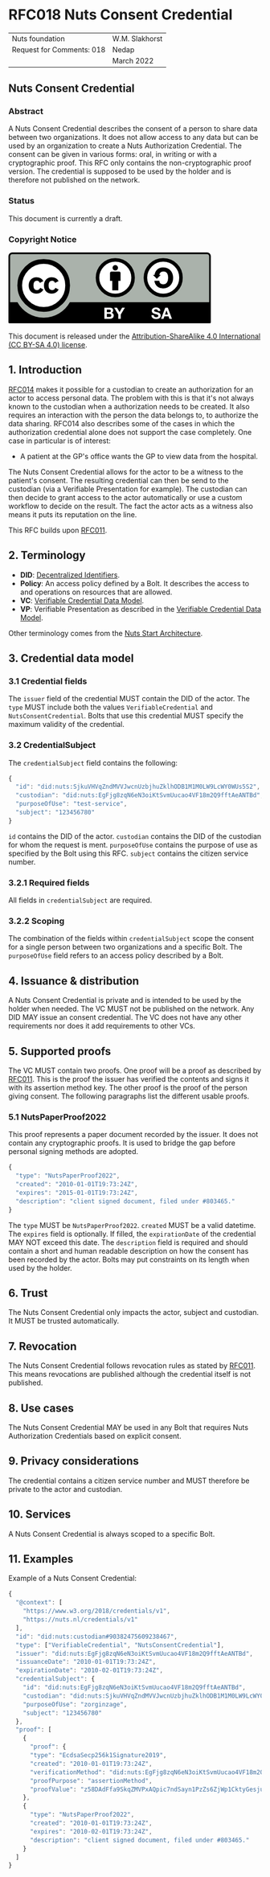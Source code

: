 # RFC018 Nuts Consent Credential

|                           |                |
|:--------------------------|:---------------|
| Nuts foundation           | W.M. Slakhorst |
| Request for Comments: 018 | Nedap          |
|                           | March 2022     |

## Nuts Consent Credential

### Abstract

A Nuts Consent Credential describes the consent of a person to share data between two organizations. It does not allow access to any data but can be used by an organization to create a Nuts Authorization Credential. The consent can be given in various forms: oral, in writing or with a cryptographic proof. This RFC only contains the non-cryptographic proof version. The credential is supposed to be used by the holder and is therefore not published on the network.

### Status

This document is currently a draft.

### Copyright Notice

![](../.gitbook/assets/license.png)

This document is released under the [Attribution-ShareAlike 4.0 International \(CC BY-SA 4.0\) license](https://creativecommons.org/licenses/by-sa/4.0/).

## 1. Introduction

[RFC014](rfc014-authorization-credential.md) makes it possible for a custodian to create an authorization for an actor to access personal data. The problem with this is that it's not always known to the custodian when a authorization needs to be created. It also requires an interaction with the person the data belongs to, to authorize the data sharing. RFC014 also describes some of the cases in which the authorization credential alone does not support the case completely. One case in particular is of interest:

* A patient at the GP's office wants the GP to view data from the hospital.

The Nuts Consent Credential allows for the actor to be a witness to the patient's consent. The resulting credential can then be send to the custodian (via a Verifiable Presentation for example). The custodian can then decide to grant access to the actor automatically or use a custom workflow to decide on the result. The fact the actor acts as a witness also means it puts its reputation on the line.

This RFC builds upon [RFC011](rfc011-verifiable-credential.md).

## 2. Terminology

* **DID**: [Decentralized Identifiers](https://www.w3.org/TR/did-core/).
* **Policy**: An access policy defined by a Bolt. It describes the access to and operations on resources that are allowed. 
* **VC**: [Verifiable Credential Data Model](https://www.w3.org/TR/vc-data-model/).
* **VP**: Verifiable Presentation as described in the [Verifiable Credential Data Model](https://www.w3.org/TR/vc-data-model/).

Other terminology comes from the [Nuts Start Architecture](rfc001-nuts-start-architecture.md#nuts-start-architecture).

## 3. Credential data model

### 3.1 Credential fields

The `issuer` field of the credential MUST contain the DID of the actor. The `type` MUST include both the values `VerifiableCredential` and `NutsConsentCredential`.
Bolts that use this credential MUST specify the maximum validity of the credential.

### 3.2 CredentialSubject

The `credentialSubject` field contains the following:

```javascript
{
  "id": "did:nuts:SjkuVHVqZndMVVJwcnUzbjhuZklhODB1M1M0LW9LcWY0WUs5S2",
  "custodian": "did:nuts:EgFjg8zqN6eN3oiKtSvmUucao4VF18m2Q9fftAeANTBd",
  "purposeOfUse": "test-service",
  "subject": "123456780"
}
```

`id` contains the DID of the actor. `custodian` contains the DID of the custodian for whom the request is ment. `purposeOfUse` contains the purpose of use as specified by the Bolt using this RFC. `subject` contains the citizen service number.

### 3.2.1 Required fields

All fields in `credentialSubject` are required.

### 3.2.2 Scoping

The combination of the fields within `credentialSubject` scope the consent for a single person between two organizations and a specific Bolt.  The `purposeOfUse` field refers to an access policy described by a Bolt.

## 4. Issuance & distribution

A Nuts Consent Credential is private and is intended to be used by the holder when needed. The VC MUST not be published on the network. Any DID MAY issue an consent credential. The VC does not have any other requirements nor does it add requirements to other VCs.

## 5. Supported proofs

The VC MUST contain two proofs. One proof will be a proof as described by [RFC011](rfc011-verifiable-credential.md). This is the proof the issuer has verified the contents and signs it with its assertion method key. The other proof is the proof of the person giving consent. The following paragraphs list the different usable proofs.

### 5.1 NutsPaperProof2022

This proof represents a paper document recorded by the issuer. It does not contain any cryptographic proofs. It is used to bridge the gap before personal signing methods are adopted.

```javascript
{
  "type": "NutsPaperProof2022",
  "created": "2010-01-01T19:73:24Z",
  "expires": "2015-01-01T19:73:24Z",
  "description": "client signed document, filed under #803465."
}
```

The `type` MUST be `NutsPaperProof2022`. `created` MUST be a valid datetime. The `expires` field is optionally. If filled, the `expirationDate` of the credential MAY NOT exceed this date. The `description` field is required and should contain a short and human readable description on how the consent has been recorded by the actor. Bolts may put constraints on its length when used by the holder.

## 6. Trust

The Nuts Consent Credential only impacts the actor, subject and custodian. It MUST be trusted automatically.

## 7. Revocation

The Nuts Consent Credential follows revocation rules as stated by [RFC011](rfc011-verifiable-credential.md). This means revocations are published although the credential itself is not published.

## 8. Use cases

The Nuts Consent Credential MAY be used in any Bolt that requires Nuts Authorization Credentials based on explicit consent.

## 9. Privacy considerations

The credential contains a citizen service number and MUST therefore be private to the actor and custodian.

## 10. Services

A Nuts Consent Credential is always scoped to a specific Bolt.

## 11. Examples

Example of a Nuts Consent Credential:

```javascript
{
  "@context": [
    "https://www.w3.org/2018/credentials/v1",
    "https://nuts.nl/credentials/v1"
  ],
  "id": "did:nuts:custodian#90382475609238467",
  "type": ["VerifiableCredential", "NutsConsentCredential"],
  "issuer": "did:nuts:EgFjg8zqN6eN3oiKtSvmUucao4VF18m2Q9fftAeANTBd",
  "issuanceDate": "2010-01-01T19:73:24Z",
  "expirationDate": "2010-02-01T19:73:24Z",
  "credentialSubject": {
    "id": "did:nuts:EgFjg8zqN6eN3oiKtSvmUucao4VF18m2Q9fftAeANTBd",
    "custodian": "did:nuts:SjkuVHVqZndMVVJwcnUzbjhuZklhODB1M1M0LW9LcWY0WUs5S2",
    "purposeOfUse": "zorginzage",
    "subject": "123456780"
  },
  "proof": [
    {
      "proof": {
      "type": "EcdsaSecp256k1Signature2019",
      "created": "2010-01-01T19:73:24Z",
      "verificationMethod": "did:nuts:EgFjg8zqN6eN3oiKtSvmUucao4VF18m2Q9fftAeANTBd#234906587jfglout",
      "proofPurpose": "assertionMethod",
      "proofValue": "z58DAdFfa9SkqZMVPxAQpic7ndSayn1PzZs6ZjWp1CktyGesjuTSwRdoWhAfGFCF5bppETSTojQCrfFPP2oumHKtz"
    },
    {
      "type": "NutsPaperProof2022",
      "created": "2010-01-01T19:73:24Z",
      "expires": "2010-02-01T19:73:24Z",
      "description": "client signed document, filed under #803465."
    }
  ]
}
```
